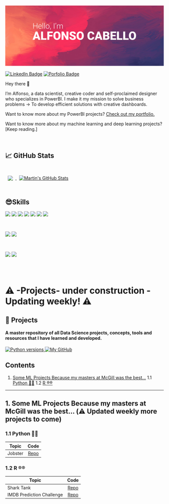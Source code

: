 <p align="center"><img src="https://github.com/AlfonsoCabello/AlfonsoCabello/blob/6538a800d45e5ca04017df5255300424e0ce427b/Cover.jpg" style="max-width:100%;"></p>

[![LinkedIn Badge](https://img.shields.io/badge/LinkedIn-Profile-informational?style=flat&logo=linkedin&logoColor=white&color=0D76A8)](https://www.linkedin.com/in/alfonso-cabello/)
[![Porfolio Badge](https://img.shields.io/badge/PowerBI-Portfolio-informational?style=flat&logo=PowerBI&logoColor=white&color=0D76A8)](https://adobe.ly/3y6dIpz)

Hey there 👋

I’m Alfonso, a data scientist, creative coder and self-proclaimed designer who specializes in PowerBI. I make it my mission to solve business problems -> To develop efficient solutions with creative dashboards.

Want to know more about my PowerBI projects? [Check out my portfolio.](https://adobe.ly/3y6dIpz)

Want to know more about my machine learning and deep learning projects? [Keep reading.]

<br>

## &#x1f4c8; GitHub Stats

<br>

<a href="https://github.com/AlfonsoCabello">
  <img align="center" style="margin:0.5rem" src="https://github-readme-stats.vercel.app/api/top-langs/?username=alfonsocabello&hide=html,css&title_color=ffffff&text_color=c9cacc&icon_color=4AB197&bg_color=1A2B34" />
</a>

<a href="https://github.com/AlfonsoCabello">
  <img align="center" style="margin:0.5rem" src="https://github-readme-stats.vercel.app/api?username=alfonsocabello&show_icons=true&line_height=27&count_private=true&title_color=ffffff&text_color=c9cacc&icon_color=4AB097&bg_color=1A2B34" alt="Martin's GitHub Stats" />
</a>
<br>
<br>

## 😎Skills

![](https://img.shields.io/badge/Code-Python-informational?style=flat&logo=Python&logoColor=white&color=4AB197)
![](https://img.shields.io/badge/Code-R-informational?style=flat&logo=R&logoColor=white&color=4AB197)
![](https://img.shields.io/badge/Code-SQL-informational?style=flat&logo=SQL&logoColor=white&color=4AB197)
![](https://img.shields.io/badge/Code-DAX-informational?style=flat&logo=DAX&logoColor=white&color=4AB197)
![](https://img.shields.io/badge/Code-Ruby-informational?style=flat&logo=Ruby&logoColor=white&color=4AB197)
![](https://img.shields.io/badge/Code-SCSS-informational?style=flat&logo=SCSS&logoColor=white&color=4AB197)
![](https://img.shields.io/badge/Code-JavaScript-informational?style=flat&logo=JavaScript&logoColor=white&color=4AB197)


<br>

![](https://img.shields.io/badge/Tools-PowerBI-informational?style=flat&logo=PowerBI&logoColor=white&color=4AB197)
![](https://img.shields.io/badge/Tools-Tableau-informational?style=flat&logo=Tableau&logoColor=white&color=4AB197)

<br>

![](https://img.shields.io/badge/Tools-AmazonS3-informational?style=flat&logo=AmazonS3&logoColor=white&color=4AB197)
![](https://img.shields.io/badge/Tools-AzureSQLDatabase-informational?style=flat&logo=AzureSQLDatabase&logoColor=white&color=4AB197)

<br>
<br>


# ⚠️ -Projects- under construction - Updating weekly! ⚠️

## 💼 Projects

<h4 align="left">A master repository of all Data Science projects, concepts, tools and resources that I have learned and developed.
</h4>

<p align="left">
  <a href="https://www.python.org">
    <img src="https://img.shields.io/badge/Python-3.6%2C%203.7%2C%203.8%2C%203.9-green?style=for-the-badge"
         alt="Python versions">
  </a>
  <a href="https://github.com/AlfonsoCabello">
    <img src="https://img.shields.io/badge/GitHub-Profile-blue?style=for-the-badge"
         alt="My GitHub">
  </a>
  <br/>
</p>

## Contents

1. [Some ML Projects Because my masters at McGill was the best...](#)
1.1 [Python 🐍🐍](#)
1.2 [R ®️®️](#)


---

## 1. Some ML Projects Because my masters at McGill was the best... (⚠️ Updated weekly more projects to come)

### 1.1 Python 🐍🐍

| Topic   |      Code      |
|----------|:-------------:|
| Jobster | [Repo](https://github.com/AlfonsoCabello/Jobster) |-------------------------------------) |

### 1.2 R ®️®️

| Topic   |      Code      |
|----------|:-------------:|
| Shark Tank | [Repo](https://github.com/AlfonsoCabello/SharkTank) |-------------------------------------) |
| IMDB Prediction Challenge | [Repo](https://github.com/AlfonsoCabello/IMDB_PredictionChallenge) |-------------------------------------) |
